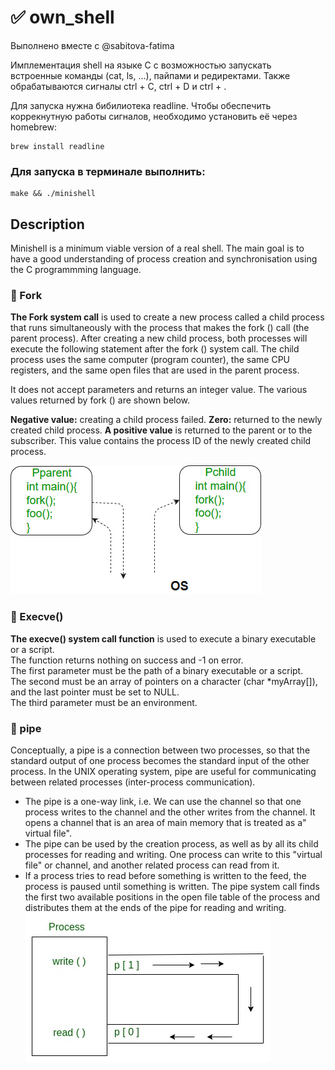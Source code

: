 # :white_check_mark: own_shell

Выполнено вместе с  @sabitova-fatima

Имплементация shell на языке С с возможностью запускать встроенные команды (cat, ls, ...), пайпами и редиректами. Также обрабатываются сигналы ctrl + C, ctrl + D и ctrl + \.

Для запуска нужна бибилиотека readline. Чтобы обеспечить коррекнутную работы сигналов, необходимо установить её через homebrew:

```
brew install readline
```

 ### Для запуска в терминале выполнить:

```
make && ./minishell
```

## Description
Minishell is a minimum viable version of a real shell. The main goal is to have a good understanding of process creation and synchronisation using the C programmming language.

### :page_facing_up: Fork
**The Fork system call** is used to create a new process called a child process that runs simultaneously with the process that makes the fork () call (the parent process). After creating a new child process, both processes will execute the following statement after the fork () system call. The child process uses the same computer (program counter), the same CPU registers, and the same open files that are used in the parent process.  

It does not accept parameters and returns an integer value. The various values returned by fork () are shown below.  

**Negative value:** creating a child process failed.
**Zero:** returned to the newly created child process.
**A positive value** is returned to the parent or to the subscriber. This value contains the process ID of the newly created child process.  
  
![](https://github.com/markveligod/minishell/raw/master/img/1.jpg)  

### :page_facing_up: Execve()
**The execve() system call function** is used to execute a binary executable or a script.  
The function returns nothing on success and -1 on error.  
The first parameter must be the path of a binary executable or a script.  
The second must be an array of pointers on a character (char *myArray[]), and the last pointer must be set to NULL.  
The third parameter must be an environment.  

### :page_facing_up: pipe
Conceptually, a pipe is a connection between two processes, so that the standard output of one process becomes the standard input of the other process. In the UNIX operating system, pipe are useful for communicating between related processes (inter-process communication).  
  
* The pipe is a one-way link, i.e. We can use the channel so that one process writes to the channel and the other writes from the channel. It opens a channel that is an area of main memory that is treated as a" virtual file".
* The pipe can be used by the creation process, as well as by all its child processes for reading and writing. One process can write to this "virtual file" or channel, and another related process can read from it.
* If a process tries to read before something is written to the feed, the process is paused until something is written.
The pipe system call finds the first two available positions in the open file table of the process and distributes them at the ends of the pipe for reading and writing.  
![](https://github.com/markveligod/minishell/raw/master/img/2.jpg)  

